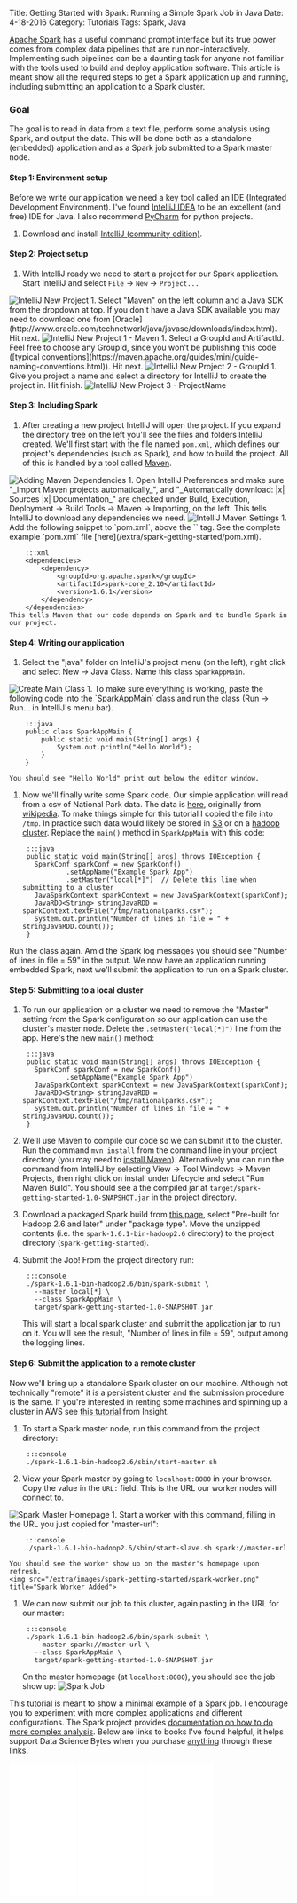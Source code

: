 Title: Getting Started with Spark: Running a Simple Spark Job in Java
Date: 4-18-2016
Category: Tutorials
Tags: Spark, Java

[Apache Spark](http://spark.apache.org/) has a useful command prompt interface but its true power comes from complex data pipelines that are run non-interactively. Implementing such pipelines can be a daunting task for anyone not familiar with the tools used to build and deploy application software. This article is meant show all the required steps to get a Spark application up and running, including submitting an application to a Spark cluster.

### Goal

The goal is to read in data from a text file, perform some analysis using Spark, and output the data. This will be done both as a standalone (embedded) application and as a Spark job submitted to a Spark master node.

#### Step 1: Environment setup

Before we write our application we need a key tool called an IDE (Integrated Development Environment). I've found [IntelliJ IDEA](https://www.jetbrains.com/idea/) to be an excellent (and free) IDE for Java. I also recommend [PyCharm](https://www.jetbrains.com/pycharm/) for python projects.

1. Download and install [IntelliJ (community edition)](https://www.jetbrains.com/idea/#chooseYourEdition).

#### Step 2: Project setup

1. With IntelliJ ready we need to start a project for our Spark application. Start IntelliJ and select `File` -> `New` -> `Project...`
<img src="/extra/images/spark-getting-started/intellij-new-project.png" title="IntelliJ New Project">
1. Select "Maven" on the left column and a Java SDK from the dropdown at top. If you don't have a Java SDK available you may need to download one from [Oracle](http://www.oracle.com/technetwork/java/javase/downloads/index.html). Hit next.
<img src="/extra/images/spark-getting-started/intellij-new-project-1-maven.png" title="IntelliJ New Project 1 - Maven">
1. Select a GroupId and ArtifactId. Feel free to choose any GroupId, since you won't be publishing this code ([typical conventions](https://maven.apache.org/guides/mini/guide-naming-conventions.html)). Hit next.
<img src="/extra/images/spark-getting-started/intellij-new-project-2-groupid.png" title="IntelliJ New Project 2 - GroupId">
1. Give you project a name and select a directory for IntelliJ to create the project in. Hit finish.
<img src="/extra/images/spark-getting-started/intellij-new-project-3-project-name.png" title="IntelliJ New Project 3 - ProjectName">

#### Step 3: Including Spark

1. After creating a new project IntelliJ will open the project. If you expand the directory tree on the left you'll see the files and folders IntelliJ created. We'll first start with the file named `pom.xml`, which defines our project's dependencies (such as Spark), and how to build the project. All of this is handled by a tool called [Maven](https://maven.apache.org/).
<img src="/extra/images/spark-getting-started/adding-maven-deps.png" title="Adding Maven Dependencies">
1. Open IntelliJ Preferences and make sure "_Import Maven projects automatically_", and "_Automatically download: |x| Sources |x| Documentation_" are checked under Build, Execution, Deployment -> Build Tools -> Maven -> Importing, on the left. This tells IntelliJ to download any dependencies we need.
<img src="/extra/images/spark-getting-started/maven-settings.png" title="IntelliJ Maven Settings">
1. Add the following snippet to `pom.xml`, above the `</project>` tag. See the complete example `pom.xml` file [here](/extra/spark-getting-started/pom.xml).

        :::xml
        <dependencies>
            <dependency>
                <groupId>org.apache.spark</groupId>
                <artifactId>spark-core_2.10</artifactId>
                <version>1.6.1</version>
            </dependency>
        </dependencies>
    This tells Maven that our code depends on Spark and to bundle Spark in our project.

#### Step 4: Writing our application

1. Select the "java" folder on IntelliJ's project menu (on the left), right click and select New -> Java Class. Name this class `SparkAppMain`.
<img src="/extra/images/spark-getting-started/create-class.png" title="Create Main Class">
1. To make sure everything is working, paste the following code into the `SparkAppMain` class and run the class (Run -> Run... in IntelliJ's menu bar).

        :::java
        public class SparkAppMain {
            public static void main(String[] args) {
                System.out.println("Hello World");
            }
        }

    You should see "Hello World" print out below the editor window.

1. Now we'll finally write some Spark code. Our simple application will read from a csv of National Park data. The data is [here](/data/nationalparks.csv), originally from [wikipedia](http://en.wikipedia.org/wiki/List_of_areas_in_the_United_States_National_Park_System#National_parks). To make things simple for this tutorial I copied the file into `/tmp`. In practice such data would likely be stored in [S3](https://aws.amazon.com/s3/) or on a [hadoop cluster](https://en.wikipedia.org/wiki/Apache_Hadoop). Replace the `main()` method in `SparkAppMain` with this code:

        :::java
        public static void main(String[] args) throws IOException {
          SparkConf sparkConf = new SparkConf()
                  .setAppName("Example Spark App")
                  .setMaster("local[*]")  // Delete this line when submitting to a cluster
          JavaSparkContext sparkContext = new JavaSparkContext(sparkConf);
          JavaRDD<String> stringJavaRDD = sparkContext.textFile("/tmp/nationalparks.csv");
          System.out.println("Number of lines in file = " + stringJavaRDD.count());
        }

Run the class again. Amid the Spark log messages you should see "Number of lines in file = 59" in the output. We now have an application running embedded Spark, next we'll submit the application to run on a Spark cluster.

#### Step 5: Submitting to a local cluster

1. To run our application on a cluster we need to remove the "Master" setting from the Spark configuration so our application can use the cluster's master node. Delete the `.setMaster("local[*]")` line from the app. Here's the new `main()` method:

        :::java
        public static void main(String[] args) throws IOException {
          SparkConf sparkConf = new SparkConf()
                  .setAppName("Example Spark App")
          JavaSparkContext sparkContext = new JavaSparkContext(sparkConf);
          JavaRDD<String> stringJavaRDD = sparkContext.textFile("/tmp/nationalparks.csv");
          System.out.println("Number of lines in file = " + stringJavaRDD.count());
        }


1. We'll use Maven to compile our code so we can submit it to the cluster. Run the command `mvn install` from the command line in your project directory (you may need to [install Maven](https://maven.apache.org/install.html)). Alternatively you can run the command from IntelliJ by selecting View -> Tool Windows -> Maven Projects, then right click on install under Lifecycle and select "Run Maven Build". You should see a the compiled jar at `target/spark-getting-started-1.0-SNAPSHOT.jar` in the project directory.
1. Download a packaged Spark build from [this page](http://spark.apache.org/downloads.html), select "Pre-built for Hadoop 2.6 and later" under "package type". Move the unzipped contents (i.e. the `spark-1.6.1-bin-hadoop2.6` directory) to the project directory (`spark-getting-started`).
1. Submit the Job! From the project directory run:

        :::console
        ./spark-1.6.1-bin-hadoop2.6/bin/spark-submit \
          --master local[*] \
          --class SparkAppMain \
          target/spark-getting-started-1.0-SNAPSHOT.jar

    This will start a local spark cluster and submit the application jar to run on it. You will see the result, "Number of lines in file = 59", output among the logging lines.

#### Step 6: Submit the application to a remote cluster

Now we'll bring up a standalone Spark cluster on our machine. Although not technically "remote" it is a persistent cluster and the submission procedure is the same. If you're interested in renting some machines and spinning up a cluster in AWS see [this tutorial](http://blog.insightdatalabs.com/spark-cluster-step-by-step/) from Insight.

1. To start a Spark master node, run this command from the project directory:

        :::console
        ./spark-1.6.1-bin-hadoop2.6/sbin/start-master.sh

1. View your Spark master by going to `localhost:8080` in your browser. Copy the value in the `URL:` field. This is the URL our worker nodes will connect to.
<img src="/extra/images/spark-getting-started/spark-master.png" title="Spark Master Homepage">
1. Start a worker with this command, filling in the URL you just copied for "master-url":

        :::console
        ./spark-1.6.1-bin-hadoop2.6/sbin/start-slave.sh spark://master-url

    You should see the worker show up on the master's homepage upon refresh.
    <img src="/extra/images/spark-getting-started/spark-worker.png" title="Spark Worker Added">

1. We can now submit our job to this cluster, again pasting in the URL for our master:

        :::console
        ./spark-1.6.1-bin-hadoop2.6/bin/spark-submit \
          --master spark://master-url \
          --class SparkAppMain \
          target/spark-getting-started-1.0-SNAPSHOT.jar

    On the master homepage (at `localhost:8080`), you should see the job show up:
    <img src="/extra/images/spark-getting-started/spark-job.png" title="Spark Job">

This tutorial is meant to show a minimal example of a Spark job. I encourage you to experiment with more complex applications and different configurations.  The Spark project provides [documentation on how to do more complex analysis](http://spark.apache.org/docs/latest/programming-guide.html). Below are links to books I've found helpful, it helps support Data Science Bytes when you purchase [anything](http://amzn.to/1SoU4LP) through these links.

<iframe style="width:120px;height:240px;" marginwidth="0" marginheight="0" scrolling="no" frameborder="0" src="//ws-na.amazon-adsystem.com/widgets/q?ServiceVersion=20070822&OneJS=1&Operation=GetAdHtml&MarketPlace=US&source=ac&ref=tf_til&ad_type=product_link&tracking_id=datscibyt-20&marketplace=amazon&region=US&placement=1449358624&asins=1449358624&linkId=N7HFWC6K3AWIS5UX&show_border=true&link_opens_in_new_window=true">
</iframe>
<iframe style="width:120px;height:240px;" marginwidth="0" marginheight="0" scrolling="no" frameborder="0" src="//ws-na.amazon-adsystem.com/widgets/q?ServiceVersion=20070822&OneJS=1&Operation=GetAdHtml&MarketPlace=US&source=ss&ref=as_ss_li_til&ad_type=product_link&tracking_id=datscibyt-20&marketplace=amazon&region=US&placement=1491901632&asins=1491901632&linkId=3b01281bd287c71483ab28059449740e&show_border=true&link_opens_in_new_window=true"></iframe>
<iframe style="width:120px;height:240px;" marginwidth="0" marginheight="0" scrolling="no" frameborder="0" src="//ws-na.amazon-adsystem.com/widgets/q?ServiceVersion=20070822&OneJS=1&Operation=GetAdHtml&MarketPlace=US&source=ac&ref=tf_til&ad_type=product_link&tracking_id=datscibyt-20&marketplace=amazon&region=US&placement=0321356683&asins=0321356683&linkId=KOWAM4ZS5L5MLGC7&show_border=true&link_opens_in_new_window=true">
</iframe>
